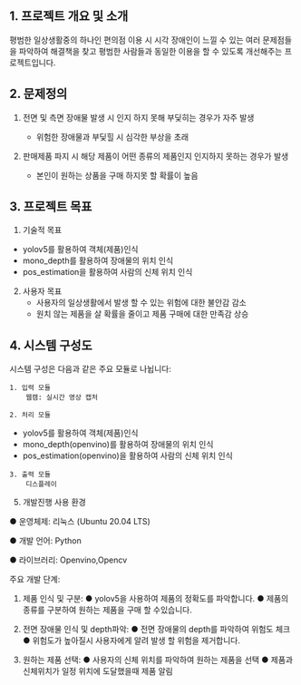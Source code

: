 
## 1. 프로젝트 개요 및 소개 

평범한 일상생활중의 하나인 편의점 이용 시 시각 장애인이 느낄 수 있는 여러 문제점들을 파악하여 해결책을 찾고 평범한 사람들과 동일한 이용을 할 수 있도록 개선해주는 프로젝트입니다.

## 2. 문제정의

1.  전면 및 측면 장애물 발생 시 인지 하지 못해 부딫히는 경우가 자주 발생
    -  위험한 장애물과 부딫힐 시 심각한 부상을 초래
      
2.  판매제품 파지 시 해당 제품이 어떤 종류의 제품인지 인지하지 못하는 경우가 발생 
    -  본인이 원하는 상품을 구매 하지못 할 확률이 높음 

## 3. 프로젝트 목표

1.  기술적 목표
   -  yolov5를 활용하여 객체(제품)인식
   -  mono_depth를 활용하여 장애물의 위치 인식
   -  pos_estimation을 활용하여 사람의 신체 위치 인식
2.  사용자 목표
    -   사용자의 일상생활에서 발생 할 수 있는 위험에 대한 불안감 감소
    -   원치 않는 제품을 살 확률을 줄이고 제품 구매에 대한 만족감 상승

## 4. 시스템 구성도

시스템 구성은 다음과 같은 주요 모듈로 나뉩니다:


    1. 입력 모듈
        웹캠: 실시간 영상 캡처

    2. 처리 모듈
   -  yolov5를 활용하여 객체(제품)인식
   -  mono_depth(openvino)를 활용하여 장애물의 위치 인식
   -  pos_estimation(openvino)을 활용하여 사람의 신체 위치 인식

    3. 출력 모듈
        디스플레이

5. 개발진행 사용 환경

● 운영체제: 리눅스 (Ubuntu 20.04 LTS)

● 개발 언어: Python

● 라이브러리: Openvino,Opencv 

주요 개발 단계:

1. 제품 인식 및 구분:
    ● yolov5을 사용하여 제품의 정확도를 파악합니다.
    ● 제품의 종류를 구분하여 원하는 제품을 구매 할 수있습니다.

2. 전면 장애물 인식 및 depth파악:
    ● 전면 장애물의 depth를 파악하여 위험도 체크
    ● 위험도가 높아질시 사용자에게 알려 발생 할 위험을 제거합니다.

3. 원하는 제품 선택:
    ● 사용자의 신체 위치를 파악하여 원하는 제품을 선택
    ● 제품과 신체위치가 일정 위치에 도달했을때 제품 알림







